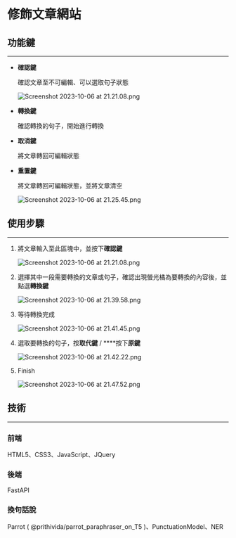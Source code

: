 # 修飾文章網站

## 功能鍵

---

- **確認鍵**
    
    確認文章至不可編輯、可以選取句子狀態
    
    ![Screenshot 2023-10-06 at 21.21.08.png](修飾文章網站ef2806711a2944a48796160f6e0dd1dc/Screenshot_2023-10-06_at_21.21.08.png)
    
- **轉換鍵**
    
    確認轉換的句子，開始進行轉換
    
- **取消鍵**
    
    將文章轉回可編輯狀態
    
- **重置鍵**
    
    將文章轉回可編輯狀態，並將文章清空
    
    ![Screenshot 2023-10-06 at 21.25.45.png](修飾文章網站ef2806711a2944a48796160f6e0dd1dc/Screenshot_2023-10-06_at_21.25.45.png)
    

## 使用步驟

---

1. 將文章輸入至此區塊中，並按下**確認鍵**
    
    ![Screenshot 2023-10-06 at 21.21.08.png](修飾文章網站ef2806711a2944a48796160f6e0dd1dc/Screenshot_2023-10-06_at_21.21.08%201.png)
    
2. 選擇其中一段需要轉換的文章或句子，確認出現螢光橘為要轉換的內容後，並點選**轉換鍵**
    
    ![Screenshot 2023-10-06 at 21.39.58.png](修飾文章網站ef2806711a2944a48796160f6e0dd1dc/Screenshot_2023-10-06_at_21.39.58.png)
    
3. 等待轉換完成
    
    ![Screenshot 2023-10-06 at 21.41.45.png](修飾文章網站ef2806711a2944a48796160f6e0dd1dc/Screenshot_2023-10-06_at_21.41.45.png)
    
4. 選取要轉換的句子，按**取代鍵** / ****按下**原鍵**
    
    ![Screenshot 2023-10-06 at 21.42.22.png](修飾文章網站ef2806711a2944a48796160f6e0dd1dc/Screenshot_2023-10-06_at_21.42.22.png)
    
5. Finish
    
    ![Screenshot 2023-10-06 at 21.47.52.png](修飾文章網站ef2806711a2944a48796160f6e0dd1dc/Screenshot_2023-10-06_at_21.47.52.png)
    

## 技術

---

### 前端

HTML5、CSS3、JavaScript、JQuery

### 後端

FastAPI

### 換句話說

Parrot ( @prithivida/parrot_paraphraser_on_T5 )、PunctuationModel、NER
